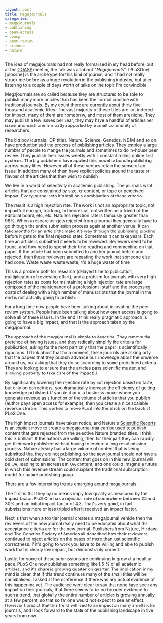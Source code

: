 ```yaml
---
layout: post
title: Megajournals
categories:
- megajournals
- publishing
- open-access
- coasp
- peer-review
- science
- nature
---
```


The idea of megajournals had not really formalised in my head before, but at the [COASP][coasp] meeting the talk was all about "_Megajournals_". [PLoSOne][plosone] is the archetype for this kind of journal, and it had not really struck me before as a huge revolution in the publishing industry, but after listening to a couple of days worth of talks on the topic I'm convincible. 

Megajournals are so called because they are structured to be able to publish many more articles than has been the normal practice with traditional journals. By my count there are currently about thirty five thousand academic titles. The vast majority of these titles are not indexed for impact, many of them are homebrew, and most of them are niche. They may publish a few issues per year, they may have a handful of articles per issue, and each one is mostly supported by a small community of researchers.

The big boy journals; IOP titles, Nature, Science, Genetics, NEJM and so on, have productionised the process of publishing articles. They employ a large number of people to mange the journals and sometimes to do in-house peer review. They publish their issues weekly with a constant rolling online first systems. The big publishers have applied this model to bundle publishing across many titles. However all of these venues retain the sense of an issue. In addition many of them have explicit policies around the taste or flavour of the articles that they wish to publish. 

We live in a world of selectivity in academic publishing. The journals want articles that are constrained by size, or content, or topic or perceived impact. Every journal sets it's stall on a combination of these criteria.

The result is a high rejection rate. The work is not an appropriate topic, not impactfull enough, too long, to theoretical, not written be a friend of the editorial board, etc, etc. Nature's rejection rate is famously greater than 98%. When a researcher gets rejected from a journal they generally have to go through the entire submission process again at another venue. It can take months for an article the make it's way through the publishing pipeline before it gets to the final rejected state. Sometimes it can take years. Each time an article is submitted it needs to be reviewed. Reviewers need to be found, and they need to spend their time reading and commenting on that paper. If the article had been submitted to another journal before and rejected, then these reviewers are repeating the work that someone else had done. Waste waste waste waste, it's a huge waste of time. 

This is a problem both for research (delayed time to publication, multiplication of reviewing effort), and a problem for journals with very high rejection rates as costs for maintaining a high rejection rate are large composed of the maintenance of a professional staff and the processing costs of dealing with a high number of manuscripts that the journal in the end is not actually going to publish.

For a long time now people have been talking about innovating the peer review system. People have been talking about how open access is going to solve all of these issues. In the end I think really pragmatic approach is going to have a big impact, and that is the approach taken by the megajournal.

The approach of the megajournal is simple to describe. They remove the pretence of having issues, and they radically simplify the criteria for publication, asking for the most part only that the paper is scientifically rigourous. (Think about that for a moment, these journals are asking only that the papers that they publish advance our knowledge about the universe around us, not asking that they do so according to some predefined criteria. They are looking to ensure that the articles pass scientific muster, and allowing posterity to take care of the impact).i

By significantly lowering the rejection rate by not rejection based on taste, but only on correctness, you dramatically increase the efficiency of getting knowledge published. If you tie that to a business model where you generate revenue as a function of the volume of articles that you publish (author pays open access for example), then you create a nice scalable revenue stream. This worked to move PLoS into the black on the back of PLoS One. 

The high impact journals have taken notice, and Nature's [Scientific Reports][sr] is an explicit move to create a megajournal that can be used to publish content that gets rejected from the selective Nature branded titles. I think this is brilliant. If the authors are willing, then for their part they can rapidly get their work published without having to endure a long resubmission process. Nature already has a large volume of content that is being submitted that they are not publishing, so the new journal should not have a cold start of submissions. The content that goes on in this new journal will be OA, leading to an increase in OA content, and one could imagine a future in which this revenue stream could supplant the traditional subscription model for nature publishing group.

There are a few interesting trends emerging around megajournals. 

The first is that they by no means imply low quality as measured by the impact factor. PloS One has a rejection rate of somewhere between 25 and 30% and an initial impact factor of 4.3. That's very good, in fact submissions more or less tripled after it received an impact factor.

Next is that when a top tier journal creates a magajournal vehicle then the reviewers of the new journal really need to be educated about what the acceptance criteria are for the new journal. Publishers from Nature, Hindawi and The Genetics Society of America all described how their reviewers continued to reject articles on the bases of more than just scientific correctness. If it's going to work you have to be willing and able to publish work that is clearly low impact, but demonstrably correct.

Lastly, for some of these submissions are continuing to grow at a healthy pace. PLoS One now publishes something like 1.5 % of all academic articles, and it's share is growing quarter on quarter. The implication in my mind is clear, that if this trend continues many of the small titles will be cannibalised. I asked at the conference if there was any actual evidence of this happening yet. The audience were clear to say that none have seen any impact on their journals, that there seems to be no broader evidence for such a trend, that globally the entire number of articles is growing annually at a few percent, so that so far one would not expect to see an effect. However I predict that this trend will lead to an impact on many small niche journals, and I look forward to the state of the publishing landscape in five years from now.

[coasp]: http://www.oaspa.org/coasp/
[plosne]: http://www.plosone.org/home.action
[sr]: http://www.nature.com/srep/index.html
[isrn]: http://www.isrn.com/
[bio]: http://www.biomedcentral.com/

